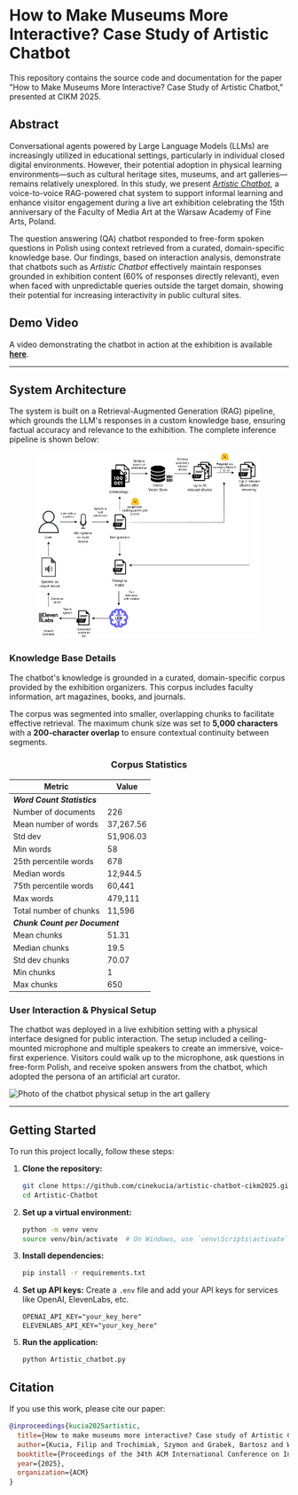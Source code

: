 # How to Make Museums More Interactive? Case Study of Artistic Chatbot

This repository contains the source code and documentation for the paper "How to Make Museums More Interactive? Case Study of Artistic Chatbot," presented at CIKM 2025.

## Abstract

Conversational agents powered by Large Language Models (LLMs) are increasingly utilized in educational settings, particularly in individual closed digital environments. However, their potential adoption in physical learning environments—such as cultural heritage sites, museums, and art galleries—remains relatively unexplored. In this study, we present [*Artistic Chatbot*](https://github.com/cinekucia/artistic-chatbot-cikm2025/), a voice-to-voice RAG-powered chat system to support informal learning and enhance visitor engagement during a live art exhibition celebrating the 15th anniversary of the Faculty of Media Art at the Warsaw Academy of Fine Arts, Poland.

The question answering (QA) chatbot responded to free-form spoken questions in Polish using context retrieved from a curated, domain-specific knowledge base. Our findings, based on interaction analysis, demonstrate that chatbots such as *Artistic Chatbot* effectively maintain responses grounded in exhibition content (60% of responses directly relevant), even when faced with unpredictable queries outside the target domain, showing their potential for increasing interactivity in public cultural sites.

## Demo Video

A video demonstrating the chatbot in action at the exhibition is available **[here](https://www.dropbox.com/scl/fi/3ursmsloufobrt04ki1oi/Artistic_Chatbot_Demo_Video.mp4?rlkey=ybq30vrzlmglqgg0673xs3peq&st=ixo6omm7&dl=0)**.

---

## System Architecture

The system is built on a Retrieval-Augmented Generation (RAG) pipeline, which grounds the LLM's responses in a custom knowledge base, ensuring factual accuracy and relevance to the exhibition. The complete inference pipeline is shown below:

<p align="center">
  <img src="assets/inference-pipeline.png" alt="Inference Pipeline Diagram" width="80%">
</p>

### Knowledge Base Details

The chatbot's knowledge is grounded in a curated, domain-specific corpus provided by the exhibition organizers. This corpus includes faculty information, art magazines, books, and journals.

The corpus was segmented into smaller, overlapping chunks to facilitate effective retrieval. The maximum chunk size was set to **5,000 characters** with a **200-character overlap** to ensure contextual continuity between segments.


<div align="center">
  
### Corpus Statistics

<table>
<thead>
  <tr>
    <th>Metric</th>
    <th>Value</th>
  </tr>
</thead>
<tbody>
  <tr>
    <td colspan="2"><strong><em>Word Count Statistics</em></strong></td>
  </tr>
  <tr>
    <td>Number of documents</td>
    <td>226</td>
  </tr>
  <tr>
    <td>Mean number of words</td>
    <td>37,267.56</td>
  </tr>
  <tr>
    <td>Std dev</td>
    <td>51,906.03</td>
  </tr>
  <tr>
    <td>Min words</td>
    <td>58</td>
  </tr>
  <tr>
    <td>25th percentile words</td>
    <td>678</td>
  </tr>
  <tr>
    <td>Median words</td>
    <td>12,944.5</td>
  </tr>
  <tr>
    <td>75th percentile words</td>
    <td>60,441</td>
  </tr>
  <tr>
    <td>Max words</td>
    <td>479,111</td>
  </tr>
  <tr>
    <td>Total number of chunks</td>
    <td>11,596</td>
  </tr>
  <tr>
    <td colspan="2"><strong><em>Chunk Count per Document</em></strong></td>
  </tr>
  <tr>
    <td>Mean chunks</td>
    <td>51.31</td>
  </tr>
  <tr>
    <td>Median chunks</td>
    <td>19.5</td>
  </tr>
  <tr>
    <td>Std dev chunks</td>
    <td>70.07</td>
  </tr>
  <tr>
    <td>Min chunks</td>
    <td>1</td>
  </tr>
  <tr>
    <td>Max chunks</td>
    <td>650</td>
  </tr>
</tbody>
</table>

</div>

### User Interaction & Physical Setup

The chatbot was deployed in a live exhibition setting with a physical interface designed for public interaction. The setup included a ceiling-mounted microphone and multiple speakers to create an immersive, voice-first experience. Visitors could walk up to the microphone, ask questions in free-form Polish, and receive spoken answers from the chatbot, which adopted the persona of an artificial art curator.

![Photo of the chatbot physical setup in the art gallery](assets/physical-setup.png)

---

## Getting Started

To run this project locally, follow these steps:

1.  **Clone the repository:**
    ```bash
    git clone https://github.com/cinekucia/artistic-chatbot-cikm2025.git
    cd Artistic-Chatbot
    ```

2.  **Set up a virtual environment:**
    ```bash
    python -m venv venv
    source venv/bin/activate  # On Windows, use `venv\Scripts\activate`
    ```

3.  **Install dependencies:**
    ```bash
    pip install -r requirements.txt
    ```

4.  **Set up API keys:**
    Create a `.env` file and add your API keys for services like OpenAI, ElevenLabs, etc.
    ```
    OPENAI_API_KEY="your_key_here"
    ELEVENLABS_API_KEY="your_key_here"
    ```

5.  **Run the application:**
    ```bash
    python Artistic_chatbot.py
    ```

## Citation

If you use this work, please cite our paper:

```bibtex
@inproceedings{kucia2025artistic,
  title={How to make museums more interactive? Case study of Artistic Chatbot},
  author={Kucia, Filip and Trochimiak, Szymon and Grabek, Bartosz and Wróblewska, Anna},
  booktitle={Proceedings of the 34th ACM International Conference on Information and Knowledge Management (CIKM '25)},
  year={2025},
  organization={ACM}
}
